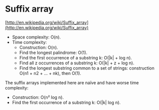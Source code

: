 # Suffix array

[http://en.wikipedia.org/wiki/Suffix_array](http://en.wikipedia.org/wiki/Suffix_array)

* Space complexity: O(n).
* Time complexity:
    * Construction: O(n).
    * Find the longest palindrome: O(1).
    * Find the first occurrence of a substring k: O(|k| + log n).
    * Find all z occurrences of a substring k: O(|k| + z + log n).
    * Find the longest substring common to a set of strings: construction O(n1 + n2 + ... + nk), then O(1).

The suffix arrays implemented here are naïve and have worse time complexity:
* Construction: O(n² log n).
* Find the first occurrence of a substring k: O(|k| log n).
